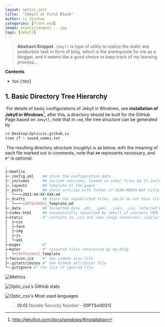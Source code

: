 ```yaml
---
layout: optics_post
title:  "Jekyll at First Blush"
author: Li Jinzhao
categories: [front-end]
image: assets/images/....jpg
tags: [Jekyll]
---
```


> **Abstract**/**Snippet**. `Jekyll` is type of utility to realize the static site production task in form of blog, which is the prerequisite for me as a blogger, and it seems like a good choice to keep track of my learning process...

**Contents**

* toc
{:toc}
## **1. Basic Directory Tree Hierarchy**

​	For details of  basic configurations of Jekyll in Windows, see **installation of Jekyll in Windows**[^1], after this, a directory should be built for the GitHub Page based on `Jekyll`, note that in `cmd`, the tree structure can be generated by

```bash
cd Desktop\Opticcss.github.io
tree /f > saved_names.txt
```

​	The resulting directory structure (roughly) is as below, with the meaning of each file marked out in comments, note that `##` represents necessary, and `#^` is optional.

```bash
.
├─Gemfile
├─_config.yml    ## store the configuration data
├─_includes      ## include sessions, loaded in other files by {% include file.xxx %} for reuse
├─_layouts       ## template of the pages
├─_posts         ## store articles with format of YEAR-MONTH-DAY-title.MARKUP
│  └────2021-XX-XX-XXX.md
├─_drafts        ## store the unpublished files, whcih do not have title.MARKUP <!deprecated!>
│  └────[OPTSxXXXX]_Template.md
├─_data          ## formatted data .yml, .yaml, .json, .csv, referred by site.data.members
├─index.html     ## automatically converted by Jekyll if contains YAML frontmatter
├─static         #^ contains.js,.css and some image resources, similar to [assets]
│  ├─css
│  ├─font
│  ├─img
│  ├─js
│  └─xml
├─pages          #^
├─mater          #^ resource files referenced by my blog
│  └─[OPTSxXXXX]_Template
├─favicon.ico    #^ the common icon file
├─.gitattributes #^ the GitHub attributes file
└─.gitignore #^ the list of ignored file
```















































![Metrics](https://metrics.lecoq.io/Opticcss?template=classic&config.timezone=Asia%2FShanghai)

![Optic_css's GitHub stats](https://github-readme-stats.vercel.app/api?username=Opticcss&show_icons=true&theme=radical)

![Optic_css's Most used languages](https://github-readme-stats.vercel.app/api/top-langs/?username=Opticcss&layout=compact&hide_border=true&langs_count=10)



> <span id="jump0">**[0.0]**</span> Noodle Security Number - **[OPTSx0021]**

[^1]:http://jekyllcn.com/docs/windows/#installation
[^2]:https://pages.github.com/
[^3]:

